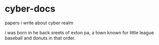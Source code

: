 # cyber-docs
papers i write about cyber realm

i was born in he back sreets of exton pa, a town known for little league baseball and donuts in that order.
